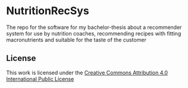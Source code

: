 # NutritionRecSys
The repo for the software for my bachelor-thesis about a recommender system for use by nutrition coaches, recommending recipes with fitting macronutrients and suitable for the taste of the customer

## License
This work is licensed under the [Creative Commons Attribution 4.0 International Public License](/LICENSE)

